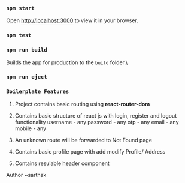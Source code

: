 ### `npm start`
Open [http://localhost:3000](http://localhost:3000) to view it in your browser.

### `npm test`

### `npm run build`
Builds the app for production to the `build` folder.\

### `npm run eject`

### `Boilerplate Features`

1) Project contains basic routing using <b>react-router-dom</b>

2) Contains basic structure of react js with login, register and logout functionality
    username - any
    password - any
    otp      - any
    email    - any
    mobile   - any

3) An unknown route will be forwarded to Not Found page

4) Contains basic profile page with add modify Profile/ Address

5) Contains resulable header component

Author ~sarthak

